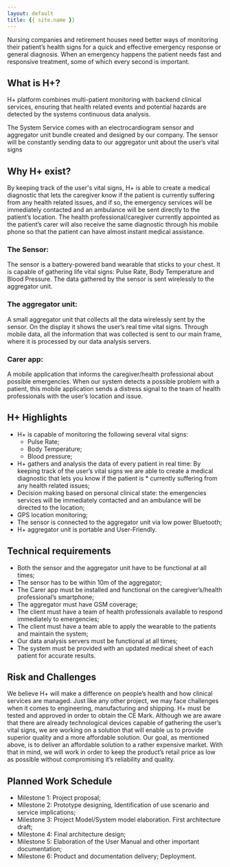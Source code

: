 ```yaml
---
layout: default
title: {{ site.name }}
---
```


Nursing companies and retirement houses need better ways of monitoring their patient’s health signs for a quick and effective emergency response or general diagnosis. When an emergency happens the patient needs fast and responsive treatment, some of which every second is important.

## What is H+?

H+ platform combines multi-patient monitoring with backend clinical services, ensuring that health related events and potential hazards are detected by the systems continuous data analysis.

The System Service comes with an electrocardiogram sensor and aggregator unit bundle created and designed by our company. The sensor will be constantly sending data to our aggregator unit about the user’s vital signs

## Why H+ exist?

By keeping track of the user's vital signs, H+ is able to create a medical diagnostic that lets the caregiver know if the patient is currently suffering from any health related issues, and if so, the emergency services will be immediately contacted and an ambulance will be sent directly to the patient’s location. The health professional/caregiver currently appointed as the patient’s carer will also receive the same diagnostic through his mobile phone so that the patient can have almost instant medical assistance.

### The Sensor:
The sensor is a battery-powered band wearable that sticks to your chest. It is capable of gathering life vital signs: Pulse Rate, Body Temperature and Blood Pressure.
The data gathered by the sensor is sent wirelessly to the aggregator unit.


### The aggregator unit:
A small aggregator unit that collects all the data wirelessly sent by the sensor. On the display it shows the user’s real time vital signs. Through mobile data, all the information that was collected is sent to our main frame, where it is processed by our data analysis servers.

### Carer app:
A mobile application that informs the caregiver/health professional about possible emergencies. When our system detects a possible problem with a patient, this mobile application sends a distress signal to the team of health professionals with the user’s location and issue.

## H+ Highlights

* H+ is capable of monitoring the following several vital signs:
  * Pulse Rate;
  * Body Temperature;
  * Blood pressure;
* H+ gathers and analysis the data of every patient in real time: By keeping track of the user’s vital signs we are able to create a medical diagnostic that lets you know if the patient is * currently suffering from any health related issues;
* Decision making based on personal clinical state: the emergencies services will be immediately contacted and an ambulance  will be directed to the location;
* GPS location monitoring;
* The sensor is connected to the aggregator unit via low power Bluetooth;
* H+ aggregator unit is portable and User-Friendly.

## Technical requirements

* Both the sensor and the aggregator unit have to be functional at all times;
* The sensor has to be within 10m of the aggregator;
* The Carer app must be installed and functional on the caregiver’s/health professional’s smartphone;
* The aggregator must have GSM coverage;
* The client must have a team of health professionals available to respond immediately to emergencies;
* The client must have a team able to apply the wearable to the patients and maintain the system;
* Our data analysis servers must be functional at all times;
* The system must be provided with an updated medical sheet of each patient for accurate results.

## Risk and Challenges

We believe H+ will make a difference on people’s health and how clinical services are managed. Just like any other project, we may face challenges when it comes to engineering, manufacturing and shipping.
H+ must be tested and approved in order to obtain the CE Mark.
Although we are aware that there are already technological devices capable of gathering the user’s vital signs, we are working on a solution that will enable us to provide superior quality and a more affordable solution.
Our goal, as mentioned above, is to deliver an affordable solution to a rather expensive market. With that in mind, we will work in order to keep the product’s retail price as low as possible without compromising it’s reliability and quality.


## Planned Work Schedule

* Milestone 1: Project proposal;
* Milestone 2: Prototype designing, Identification of use scenario and service implications;
* Milestone 3: Project Model/System model elaboration. First architecture draft;
* Milestone 4: Final architecture design; 
* Milestone 5: Elaboration of the User Manual and other important documentation;
* Milestone 6: Product and documentation delivery; Deployment.
